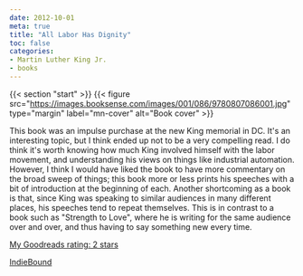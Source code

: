 ```yaml
---
date: 2012-10-01
meta: true
title: "All Labor Has Dignity"
toc: false
categories:
- Martin Luther King Jr.
- books
---
```


{{< section "start" >}}
{{< figure src="https://images.booksense.com/images/001/086/9780807086001.jpg" type="margin" label="mn-cover" alt="Book cover" >}}

This book was an impulse purchase at the new King memorial in DC. It's an interesting topic, but I think ended up not to be a very compelling read. I do think it's worth knowing how much King involved himself with the labor movement, and understanding his views on things like industrial automation. However, I think I would have liked the book to have more commentary on the broad sweep of things; this book more or less prints his speeches with a bit of introduction at the beginning of each. Another shortcoming as a book is that, since King was speaking to similar audiences in many different places, his speeches tend to repeat themselves. This is in contrast to a book such as "Strength to Love", where he is writing for the same audience over and over, and thus having to say something new every time.

[My Goodreads rating: 2 stars](https://www.goodreads.com/review/show/418855073)  

[IndieBound](https://www.indiebound.org/book/9780807086001)

